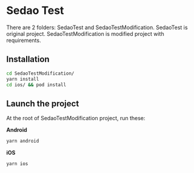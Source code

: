 # Sedao Test

There are 2 folders: SedaoTest and SedaoTestModification.
SedaoTest is original project.
SedaoTestModification is modified project with requirements.

## Installation

```bash
cd SedaoTestModification/
yarn install
cd ios/ && pod install
```

## Launch the project

At the root of SedaoTestModification project, run these:

**Android**

```bash
yarn android
```

**iOS**

```bash
yarn ios
```
